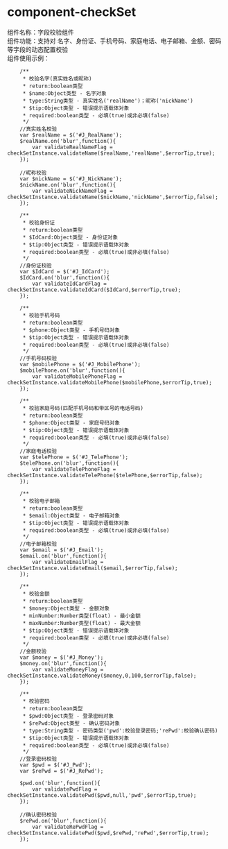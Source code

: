 # component-checkSet
组件名称：字段校验组件<br>
组件功能：支持对 名字、身份证、手机号码、家庭电话、电子邮箱、金额、密码 等字段的动态配置校验<br>
组件使用示例：

        /**
         * 校验名字(真实姓名或昵称)
         * return:boolean类型
         * $name:Object类型 - 名字对象
         * type:String类型 - 真实姓名('realName')；昵称('nickName')
         * $tip:Object类型 - 错误提示语载体对象
         * required:boolean类型 - 必填(true)或非必填(false)
         */
        //真实姓名校验
        var $realName = $('#J_RealName');
        $realName.on('blur',function(){
            var validateRealNameFlag = checkSetInstance.validateName($realName,'realName',$errorTip,true);
        });

        //昵称校验
        var $nickName = $('#J_NickName');
        $nickName.on('blur',function(){
            var validateNickNameFlag = checkSetInstance.validateName($nickName,'nickName',$errorTip,false);
        });

        /**
         * 校验身份证
         * return:boolean类型
         * $IdCard:Object类型 - 身份证对象
         * $tip:Object类型 - 错误提示语载体对象
         * required:boolean类型 - 必填(true)或非必填(false)
         */
        //身份证校验
        var $IdCard = $('#J_IdCard');
        $IdCard.on('blur',function(){
            var validateIdCardFlag = checkSetInstance.validateIdCard($IdCard,$errorTip,true);
        });

        /**
         * 校验手机号码
         * return:boolean类型
         * $phone:Object类型 - 手机号码对象
         * $tip:Object类型 - 错误提示语载体对象
         * required:boolean类型 - 必填(true)或非必填(false)
         */
        //手机号码校验
        var $mobilePhone = $('#J_MobilePhone');
        $mobilePhone.on('blur',function(){
            var validateMobilePhoneFlag = checkSetInstance.validateMobilePhone($mobilePhone,$errorTip,true);
        });

        /**
         * 校验家庭号码(匹配手机号码和带区号的电话号码)
         * return:boolean类型
         * $phone:Object类型 - 家庭号码对象
         * $tip:Object类型 - 错误提示语载体对象
         * required:boolean类型 - 必填(true)或非必填(false)
         */
        //家庭电话校验
        var $telePhone = $('#J_TelePhone');
        $telePhone.on('blur',function(){
            var validateTelePhoneFlag = checkSetInstance.validateTelePhone($telePhone,$errorTip,false);
        });

        /**
         * 校验电子邮箱
         * return:boolean类型
         * $email:Object类型 - 电子邮箱对象
         * $tip:Object类型 - 错误提示语载体对象
         * required:boolean类型 - 必填(true)或非必填(false)
         */
        //电子邮箱校验
        var $email = $('#J_Email');
        $email.on('blur',function(){
            var validateEmailFlag = checkSetInstance.validateEmail($email,$errorTip,false);
        });

        /**
         * 校验金额
         * return:boolean类型
         * $money:Object类型 - 金额对象
         * minNumber:Number类型(float) - 最小金额
         * maxNumber:Number类型(float) - 最大金额
         * $tip:Object类型 - 错误提示语载体对象
         * required:boolean类型 - 必填(true)或非必填(false)
         */
        //金额校验
        var $money = $('#J_Money');
        $money.on('blur',function(){
            var validateMoneyFlag = checkSetInstance.validateMoney($money,0,100,$errorTip,false);
        });

        /**
         * 校验密码
         * return:boolean类型
         * $pwd:Object类型 - 登录密码对象
         * $rePwd:Object类型 - 确认密码对象
         * type:String类型 - 密码类型('pwd':校验登录密码;'rePwd':校验确认密码)
         * $tip:Object类型 - 错误提示语载体对象
         * required:boolean类型 - 必填(true)或非必填(false)
         */
        //登录密码校验
        var $pwd = $('#J_Pwd');
        var $rePwd = $('#J_RePwd');

        $pwd.on('blur',function(){
            var validatePwdFlag = checkSetInstance.validatePwd($pwd,null,'pwd',$errorTip,true);
        });

        //确认密码校验
        $rePwd.on('blur',function(){
            var validateRePwdFlag = checkSetInstance.validatePwd($pwd,$rePwd,'rePwd',$errorTip,true);
        });
